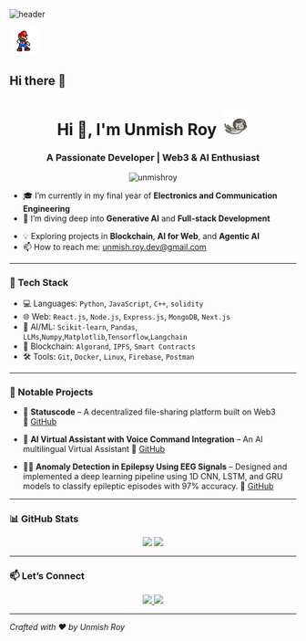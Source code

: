 ![header](https://capsule-render.vercel.app/api?type=waving&color=gradient&height=250&section=header&text=Unmish%20Roy%20🚀&fontSize=60&fontAlignY=35)

![GitHub Animation 1](./assets/github1.gif)

## Hi there 👋

<h1 align="center">
  Hi 👋, I'm Unmish Roy
  <img src="./assets/github2.gif" alt="GitHub Animation 2" width="50" />
</h1>


<h3 align="center">A Passionate Developer | Web3 & AI Enthusiast </h3>

<p align="center">
  <img src="https://komarev.com/ghpvc/?username=unmishroy&label=Profile%20views&color=0e75b6&style=flat" alt="unmishroy" />
</p>

- 🎓 I’m currently in my final year of **Electronics and Communication Engineering**
- 🌱 I’m diving deep into **Generative AI** and **Full-stack Development**
<!-- - 🚀 Final Year Project: Building an **AI-powered Resume Analyzer** using MERN + OpenAI + Docker + AWS-->
- 💡 Exploring projects in **Blockchain**, **AI for Web**, and **Agentic AI**
- 📫 How to reach me: [unmish.roy.dev@gmail.com](mailto:unmish.roy.dev@gmail.com)

---

### 🚀 Tech Stack

- 💻 Languages: `Python`, `JavaScript`, `C++`, `solidity`
- 🌐 Web: `React.js`, `Node.js`, `Express.js`, `MongoDB`, `Next.js`
- 🧠 AI/ML: `Scikit-learn`, `Pandas`, `LLMs`,`Numpy`,`Matplotlib`,`Tensorflow`,`Langchain`
- 🔗 Blockchain: `Algorand`, `IPFS`, `Smart Contracts`
- 🛠️ Tools: `Git`, `Docker`, `Linux`, `Firebase`, `Postman`

---

### 🧩 Notable Projects

- 🔐 **Statuscode** – A decentralized file-sharing platform built on Web3  
  🔗 [GitHub](https://github.com/DipakKumarChauhan/Statuscode)

- 🧠 **AI Virtual Assistant with Voice Command Integration** – An AI multilingual Virtual Assistant 
 🔗 [GitHub](https://github.com/Unmish6969/Virtual-Assistant.git)
 
- 🕵️‍♂️ **Anomaly Detection in Epilepsy Using EEG Signals** – Designed and implemented a deep learning pipeline using 1D CNN, LSTM, and GRU models to classify epileptic
episodes with 97% accuracy. 
  🔗 [GitHub](https://github.com/hellspit/Anomaly-Detection-in-EEG-Signals-for-Epilepsy-prediction.git)
---

### 📊 GitHub Stats

<p align="center">
  <img src="https://github-readme-stats.vercel.app/api?username=unmish6969&show_icons=true&theme=radical" />
  <img src="https://github-readme-streak-stats.herokuapp.com/?user=unmish6969&theme=radical" />
</p>

---

### 📫 Let’s Connect

<p align="center">
  <a href="https://www.linkedin.com/in/unmish-roy/" target="_blank">
    <img src="https://img.shields.io/badge/LinkedIn-0077B5?style=for-the-badge&logo=linkedin" />
  </a>
  <a href="mailto:unmishroy@gmail.com">
    <img src="https://img.shields.io/badge/Gmail-D14836?style=for-the-badge&logo=gmail&logoColor=white" />
  </a>
</p>

---

*Crafted with ❤️ by Unmish Roy*
<!--
**Unmish6969/Unmish6969** is a ✨ _special_ ✨ repository because its `README.md` (this file) appears on your GitHub profile.

Here are some ideas to get you started:

- 🔭 I’m currently working on ...
- 🌱 I’m currently learning ...
- 👯 I’m looking to collaborate on ...
- 🤔 I’m looking for help with ...
- 💬 Ask me about ...
- 📫 How to reach me: ...
- 😄 Pronouns: ...
- ⚡ Fun fact: ...
-->
